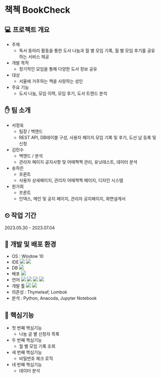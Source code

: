 # 책첵 BookCheck
## 💻 프로젝트 개요
- 주제
  - 독서 동아리 활동을 통한 도서 나눔과 월 별 모임 기록, 월 별 모임 후기를 공유하는 서비스 제공
- 개발 목적
  - 정기적인 모임을 통해 다양한 도서 정보 공유
- 대상
  - 서울에 거주하는 책을 사랑하는 성인
- 주요 기능
  - 도서 나눔, 모임 이력, 모임 후기, 도서 트렌드 분석
## ✋ 팀 소개
- 서정욱
  - 팀장 / 백엔드
  - REST API, DB테이블 구성, 사용자 페이지 모임 기록 및 후기, 도선 남 등록 및 신청
- 김민수
  - 백엔드 / 분석
  - 관리자 페이지 공지사항 및 어때책첵 관리, 유닛테스트, 데이터 분석
- 송하은
  - 프론트
  - 사용자 상세페이지, 관리자 어때책첵 페이지, 디자인 시스템
- 원가희
  - 프론트
  - 인덱스, 메인 및 공지 페이지, 관리자 공지페이지, 화면설계서
## ⏲ 작업 기간
2023.05.30 - 2023.07.04
## 🔧 개발 및 배포 환경
- OS : Window 10
- IDE <img src="https://img.shields.io/badge/eclipseide-2C2255?style=for-the-badge&logo=eclipseide&logoColor=white"> <img src="https://img.shields.io/badge/visualstudiocode-007ACC?style=for-the-badge&logo=visualstudiocode&logoColor=white">
- DB <img src="https://img.shields.io/badge/mysql-4479A1?style=for-the-badge&logo=mysql&logoColor=white">
- 배포 <img src="https://img.shields.io/badge/aws-232F3E?style=for-the-badge&logo=aws&logoColor=white">
- 언어 <img src="https://img.shields.io/badge/java-007396?style=for-the-badge&logo=java&logoColor=white"> <img src="https://img.shields.io/badge/html5-E34F26?style=for-the-badge&logo=html5&logoColor=white"> <img src="https://img.shields.io/badge/css-1572B6?style=for-the-badge&logo=css3&logoColor=white"> <img src="https://img.shields.io/badge/javascript-F7DF1E?style=for-the-badge&logo=javascript&logoColor=black"> 
- 개발 툴 <img src="https://img.shields.io/badge/Spring-6DB33F?style=for-the-badge&logo=Spring&logoColor=white"> <img src="https://img.shields.io/badge/gradle-02303A?style=for-the-badge&logo=gradle&logoColor=white">
- 의존성 : Thymeleaf, Lombok
- 분석 : Python, Anacoda, Jupyter Notebook
## 📍 핵심기능
- 첫 번째 핵심기능
  - 나눔 글 별 신청자 목록
- 두 번째 핵심기능
  - 월 별 모임 기록 조회
- 세 번째 핵심기능
  - 비밀번호 체크 로직
- 네 번째 핵심기능
  - 데이터 분석
